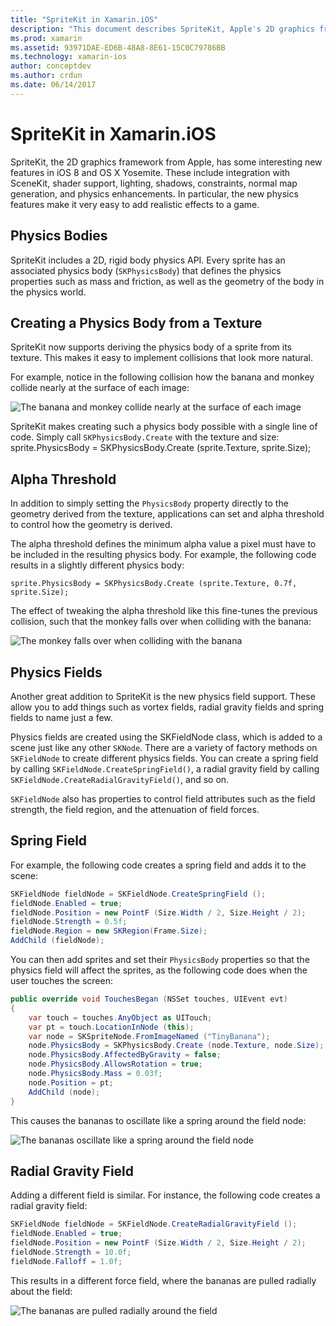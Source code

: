 ```yaml
---
title: "SpriteKit in Xamarin.iOS"
description: "This document describes SpriteKit, Apple's 2D graphics framework that integrates with SceneKit, incorporates physics and animation, includes support for lighting and shading, and more. SpriteKit can be used to create 2D games."
ms.prod: xamarin
ms.assetid: 93971DAE-ED6B-48A8-8E61-15C0C79786BB
ms.technology: xamarin-ios
author: conceptdev
ms.author: crdun
ms.date: 06/14/2017
---
```


# SpriteKit in Xamarin.iOS

SpriteKit, the 2D graphics framework from Apple, has some interesting new features in iOS 8 and OS X Yosemite. These include integration with SceneKit, shader support, lighting, shadows, constraints, normal map generation, and physics enhancements. In particular, the new physics features make it very easy to add realistic effects to a game.

## Physics Bodies

SpriteKit includes a 2D, rigid body physics API. Every sprite has an associated physics body (`SKPhysicsBody`) that defines the physics properties such as mass and friction, as well as the geometry of the body in the physics world.

## Creating a Physics Body from a Texture
SpriteKit now supports deriving the physics body of a sprite from its texture. This makes it easy to implement collisions that look more natural.

For example, notice in the following collision how the banana and monkey collide nearly at the surface of each image:

![](spritekit-images/image13.png "The banana and monkey collide nearly at the surface of each image")

SpriteKit makes creating such a physics body possible with a single line of code. Simply call `SKPhysicsBody.Create` with the texture and size:
    sprite.PhysicsBody = SKPhysicsBody.Create (sprite.Texture, sprite.Size);

## Alpha Threshold

In addition to simply setting the `PhysicsBody` property directly to the geometry derived from the texture, applications can set and alpha threshold to control how the geometry is derived. 

The alpha threshold defines the minimum alpha value a pixel must have to be included in the resulting physics body. For example, the following code results in a slightly different physics body:

```chsarp
sprite.PhysicsBody = SKPhysicsBody.Create (sprite.Texture, 0.7f, sprite.Size);
```

The effect of tweaking the alpha threshold like this fine-tunes the previous collision, such that the monkey falls over when colliding with the banana:

![](spritekit-images/image14.png "The monkey falls over when colliding with the banana")

## Physics Fields

Another great addition to SpriteKit is the new physics field support. These allow you to add things such as vortex fields, radial gravity fields and spring fields to name just a few.

Physics fields are created using the SKFieldNode class, which is added to a scene just like any other `SKNode`. There are a variety of factory methods on `SKFieldNode` to create different physics fields. You can create a spring field by calling `SKFieldNode.CreateSpringField()`, a radial gravity field by calling `SKFieldNode.CreateRadialGravityField()`, and so on.

`SKFieldNode` also has properties to control field attributes such as the field strength, the field region, and the attenuation of field forces.

## Spring Field

For example, the following code creates a spring field and adds it to the scene:

```csharp
SKFieldNode fieldNode = SKFieldNode.CreateSpringField ();
fieldNode.Enabled = true;
fieldNode.Position = new PointF (Size.Width / 2, Size.Height / 2);
fieldNode.Strength = 0.5f;
fieldNode.Region = new SKRegion(Frame.Size);
AddChild (fieldNode);
```

You can then add sprites and set their `PhysicsBody` properties so that the physics field will affect the sprites, as the following code does when the user touches the screen:

```csharp
public override void TouchesBegan (NSSet touches, UIEvent evt)
{
    var touch = touches.AnyObject as UITouch;
    var pt = touch.LocationInNode (this);
    var node = SKSpriteNode.FromImageNamed ("TinyBanana");
    node.PhysicsBody = SKPhysicsBody.Create (node.Texture, node.Size);
    node.PhysicsBody.AffectedByGravity = false;
    node.PhysicsBody.AllowsRotation = true;
    node.PhysicsBody.Mass = 0.03f;
    node.Position = pt;
    AddChild (node);
}
```

This causes the bananas to oscillate like a spring around the field node:

![](spritekit-images/image15.png "The bananas oscillate like a spring around the field node")

## Radial Gravity Field

Adding a different field is similar. For instance, the following code creates a radial gravity field:

```csharp
SKFieldNode fieldNode = SKFieldNode.CreateRadialGravityField ();
fieldNode.Enabled = true;
fieldNode.Position = new PointF (Size.Width / 2, Size.Height / 2);
fieldNode.Strength = 10.0f;
fieldNode.Falloff = 1.0f;
```

This results in a different force field, where the bananas are pulled radially about the field:

![](spritekit-images/image16.png "The bananas are pulled radially around the field")
